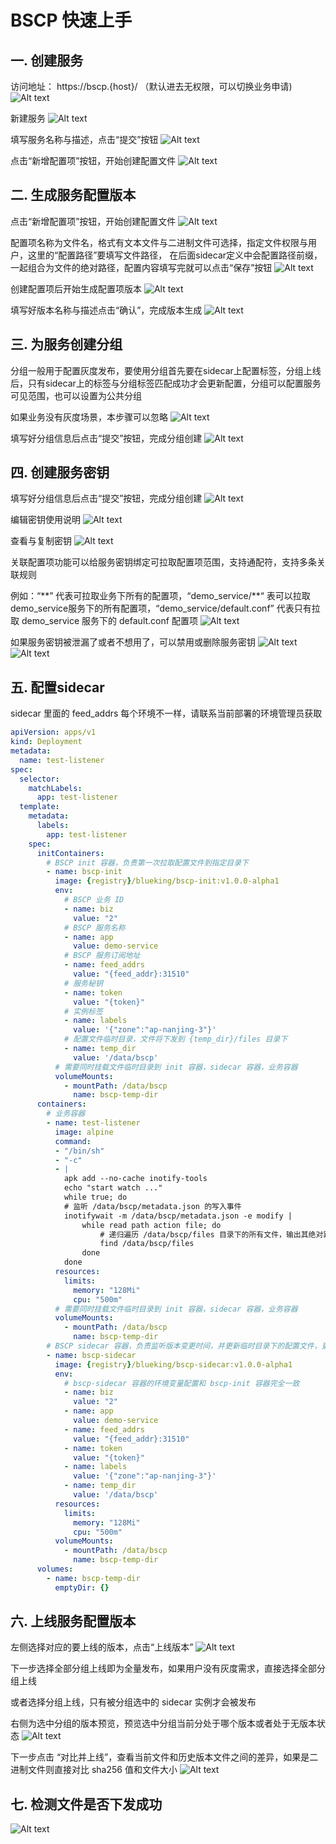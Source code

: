 # BSCP 快速上手

## 一. 创建服务
访问地址： https://bscp.{host}/ （默认进去无权限，可以切换业务申请)
![Alt text](img/image2023-05-06_16-49-55.png)

新建服务
![Alt text](img/image2023-4-27_19-37-53.png)

填写服务名称与描述，点击“提交”按钮
![Alt text](img/image2023-4-27_19-40-9.png)

点击“新增配置项”按钮，开始创建配置文件
![Alt text](img/image2023-4-27_19-42-8.png)

## 二. 生成服务配置版本
点击“新增配置项”按钮，开始创建配置文件
![Alt text](img/image2023-4-27_19-47-18.png)

配置项名称为文件名，格式有文本文件与二进制文件可选择，指定文件权限与用户，这里的“配置路径”要填写文件路径，
在后面sidecar定义中会配置路径前缀，一起组合为文件的绝对路径，配置内容填写完就可以点击“保存”按钮
![Alt text](img/image2023-4-28_18-2-16.png)

创建配置项后开始生成配置项版本
![Alt text](img/image2023-4-27_20-48-2.png)

填写好版本名称与描述点击“确认”，完成版本生成
![Alt text](img/image2023-4-27_20-56-0.png)

## 三. 为服务创建分组
分组一般用于配置灰度发布，要使用分组首先要在sidecar上配置标签，分组上线后，只有sidecar上的标签与分组标签匹配成功才会更新配置，分组可以配置服务可见范围，也可以设置为公共分组

如果业务没有灰度场景，本步骤可以忽略
![Alt text](img/image2023-4-27_21-32-37.png)

填写好分组信息后点击“提交”按钮，完成分组创建
![Alt text](img/image2023-4-27_21-33-45.png)

## 四. 创建服务密钥
填写好分组信息后点击“提交”按钮，完成分组创建
![Alt text](img/image2023-4-27_21-59-46.png)

编辑密钥使用说明
![Alt text](img/image2023-4-27_22-0-44.png)

查看与复制密钥
![Alt text](img/image2023-4-27_22-2-43.png)

关联配置项功能可以给服务密钥绑定可拉取配置项范围，支持通配符，支持多条关联规则

例如：“\*\*” 代表可拉取业务下所有的配置项，“demo_service/\*\*“ 表可以拉取demo_service服务下的所有配置项，“demo_service/default.conf” 代表只有拉取 demo_service 服务下的 default.conf 配置项
![Alt text](img/image2023-4-27_22-10-18.png)

如果服务密钥被泄漏了或者不想用了，可以禁用或删除服务密钥
![Alt text](img/image2023-4-27_22-12-41.png)
![Alt text](img/image2023-4-27_22-13-13.png)

## 五. 配置sidecar
sidecar 里面的 feed_addrs 每个环境不一样，请联系当前部署的环境管理员获取

```yaml
apiVersion: apps/v1
kind: Deployment
metadata:
  name: test-listener
spec:
  selector:
    matchLabels:
      app: test-listener
  template:
    metadata:
      labels:
        app: test-listener
    spec:
      initContainers:
        # BSCP init 容器，负责第一次拉取配置文件到指定目录下
        - name: bscp-init
          image: {registry}/blueking/bscp-init:v1.0.0-alpha1
          env:
            # BSCP 业务 ID
            - name: biz
              value: "2"
            # BSCP 服务名称
            - name: app
              value: demo-service
            # BSCP 服务订阅地址
            - name: feed_addrs
              value: "{feed_addr}:31510"
            # 服务秘钥
            - name: token
              value: "{token}"
            # 实例标签
            - name: labels
              value: '{"zone":"ap-nanjing-3"}'
            # 配置文件临时目录，文件将下发到 {temp_dir}/files 目录下
            - name: temp_dir
              value: '/data/bscp'
          # 需要同时挂载文件临时目录到 init 容器，sidecar 容器，业务容器
          volumeMounts:
            - mountPath: /data/bscp
              name: bscp-temp-dir
      containers:
        # 业务容器
        - name: test-listener
          image: alpine
          command:
          - "/bin/sh"
          - "-c"
          - |
            apk add --no-cache inotify-tools
            echo "start watch ..."
            while true; do
            # 监听 /data/bscp/metadata.json 的写入事件
            inotifywait -m /data/bscp/metadata.json -e modify |
                while read path action file; do
                    # 递归遍历 /data/bscp/files 目录下的所有文件，输出其绝对路径
                    find /data/bscp/files
                done
            done
          resources:
            limits:
              memory: "128Mi"
              cpu: "500m"
          # 需要同时挂载文件临时目录到 init 容器，sidecar 容器，业务容器
          volumeMounts:
            - mountPath: /data/bscp
              name: bscp-temp-dir
        # BSCP sidecar 容器，负责监听版本变更时间，并更新临时目录下的配置文件，更新完成后向 metadata.json 写入事件
        - name: bscp-sidecar
          image: {registry}/blueking/bscp-sidecar:v1.0.0-alpha1
          env:
            # bscp-sidecar 容器的环境变量配置和 bscp-init 容器完全一致
            - name: biz
              value: "2"
            - name: app
              value: demo-service
            - name: feed_addrs
              value: "{feed_addr}:31510"
            - name: token
              value: "{token}"
            - name: labels
              value: '{"zone":"ap-nanjing-3"}'
            - name: temp_dir
              value: '/data/bscp'
          resources:
            limits:
              memory: "128Mi"
              cpu: "500m"
          volumeMounts:
            - mountPath: /data/bscp
              name: bscp-temp-dir
      volumes:
        - name: bscp-temp-dir
          emptyDir: {}

```
## 六. 上线服务配置版本

左侧选择对应的要上线的版本，点击“上线版本”
![Alt text](img/image2023-4-28_17-34-49.png)


下一步选择全部分组上线即为全量发布，如果用户没有灰度需求，直接选择全部分组上线

或者选择分组上线，只有被分组选中的 sidecar 实例才会被发布

右侧为选中分组的版本预览，预览选中分组当前分处于哪个版本或者处于无版本状态
![Alt text](img/image2023-4-28_17-39-0.png)

下一步点击 “对比并上线”，查看当前文件和历史版本文件之间的差异，如果是二进制文件则直接对比 sha256 值和文件大小
![Alt text](img/image2023-4-28_17-43-31.png)

## 七. 检测文件是否下发成功
![Alt text](img/image2023-4-28_18-0-9.png)